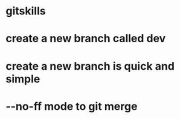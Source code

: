 # gitskills
# create a new branch called dev
# create a new branch is quick and simple
# --no-ff mode to git merge
